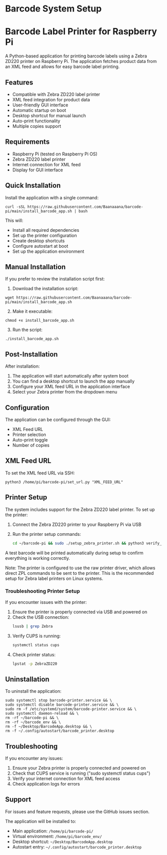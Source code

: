 # Barcode System Setup

# Barcode Label Printer for Raspberry Pi

A Python-based application for printing barcode labels using a Zebra ZD220 printer on Raspberry Pi. The application fetches product data from an XML feed and allows for easy barcode label printing.

## Features

- Compatible with Zebra ZD220 label printer
- XML feed integration for product data
- User-friendly GUI interface
- Automatic startup on boot
- Desktop shortcut for manual launch
- Auto-print functionality
- Multiple copies support


## Requirements

- Raspberry Pi (tested on Raspberry Pi OS)
- Zebra ZD220 label printer
- Internet connection for XML feed
- Display for GUI interface


## Quick Installation

Install the application with a single command:
```
curl -sSL https://raw.githubusercontent.com/Baanaaana/barcode-pi/main/install_barcode_app.sh | bash
```
This will:
- Install all required dependencies
- Set up the printer configuration
- Create desktop shortcuts
- Configure autostart at boot
- Set up the application environment


## Manual Installation

If you prefer to review the installation script first:

1. Download the installation script:
```
wget https://raw.githubusercontent.com/Baanaaana/barcode-pi/main/install_barcode_app.sh
```
2. Make it executable:
```
chmod +x install_barcode_app.sh
```
3. Run the script:
```
./install_barcode_app.sh
```


## Post-Installation

After installation:
1. The application will start automatically after system boot
2. You can find a desktop shortcut to launch the app manually
3. Configure your XML feed URL in the application interface
4. Select your Zebra printer from the dropdown menu


## Configuration

The application can be configured through the GUI:
- XML Feed URL
- Printer selection
- Auto-print toggle
- Number of copies


## XML Feed URL

To set the XML feed URL via SSH:

```
python3 /home/pi/barcode-pi/set_url.py "XML_FEED_URL"
```


## Printer Setup

The system includes support for the Zebra ZD220 label printer. To set up the printer:

1. Connect the Zebra ZD220 printer to your Raspberry Pi via USB

2. Run the printer setup commands:
   ```bash
   cd ~/barcode-pi && sudo ./setup_zebra_printer.sh && python3 verify_printer.py
   ```

A test barcode will be printed automatically during setup to confirm everything is working correctly.

Note: The printer is configured to use the raw printer driver, which allows direct ZPL commands to be sent to the printer. This is the recommended setup for Zebra label printers on Linux systems.

### Troubleshooting Printer Setup

If you encounter issues with the printer:

1. Ensure the printer is properly connected via USB and powered on
2. Check the USB connection:
   ```bash
   lsusb | grep Zebra
   ```
3. Verify CUPS is running:
   ```bash
   systemctl status cups
   ```
4. Check printer status:
   ```bash
   lpstat -p ZebraZD220
   ```


## Uninstallation

To uninstall the application:
```
sudo systemctl stop barcode-printer.service && \
sudo systemctl disable barcode-printer.service && \
sudo rm -f /etc/systemd/system/barcode-printer.service && \
sudo systemctl daemon-reload && \
rm -rf ~/barcode-pi && \
rm -rf ~/barcode_env && \
rm -f ~/Desktop/BarcodeApp.desktop && \
rm -f ~/.config/autostart/barcode_printer.desktop
```

## Troubleshooting

If you encounter any issues:
1. Ensure your Zebra printer is properly connected and powered on
2. Check that CUPS service is running ("sudo systemctl status cups")
3. Verify your internet connection for XML feed access
4. Check application logs for errors


## Support

For issues and feature requests, please use the GitHub issues section.

The application will be installed to:
- Main application: `/home/pi/barcode-pi/`
- Virtual environment: `/home/pi/barcode_env/`
- Desktop shortcut: `~/Desktop/BarcodeApp.desktop`
- Autostart entry: `~/.config/autostart/barcode_printer.desktop`
